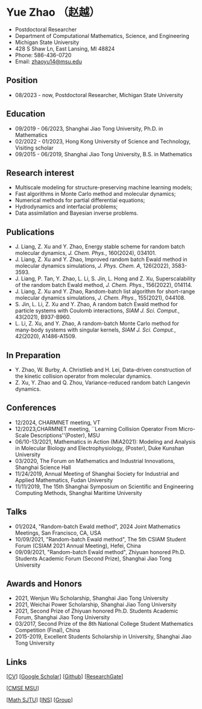 <!-- <img align="right" src="/00.jpg" width="21%"/> -->

# Yue Zhao （赵越）
- Postdoctoral Researcher
- Department of Computational Mathematics, Science, and Engineering
- Michigan State University
-	428 S Shaw Ln, East Lansing, MI 48824
-	Phone: 586-436-0720
-	Email: zhaoyu14@msu.edu

## Position
- 08/2023 - now, Postdoctoral Researcher, Michigan State University

## Education
- 09/2019 - 06/2023, Shanghai Jiao Tong University, Ph.D. in Mathematics
- 02/2022 - 01/2023, Hong Kong University of Science and Technology, Visiting scholar
- 09/2015 - 06/2019, Shanghai Jiao Tong University, B.S. in Mathematics

## Research interest
- Multiscale modeling for structure-preserving machine learning models;
- Fast algorithms in Monte Carlo method and molecular dynamics;
- Numerical methods for partial differential equations;
- Hydrodynamics and interfacial problems;
- Data assimilation and Bayesian inverse problems.

## Publications
- J. Liang, Z. Xu and Y. Zhao, Energy stable scheme for random batch molecular dynamics, *J. Chem. Phys.*, 160(2024), 034101.
- J. Liang, Z. Xu and Y. Zhao, Improved random batch Ewald method in molecular dynamics simulations, *J. Phys. Chem. A*, 126(2022), 3583-3593.
- J. Liang, P. Tan, Y. Zhao, L. Li, S. Jin, L. Hong and Z. Xu, Superscalability of the random batch Ewald method, *J. Chem. Phys.*, 156(2022), 014114.
- J. Liang, Z. Xu and Y. Zhao, Random-batch list algorithm for short-range molecular dynamics simulations, *J. Chem. Phys.*, 155(2021), 044108.
- S. Jin, L. Li, Z. Xu and Y. Zhao, A random batch Ewald method for particle systems with Coulomb interactions, *SIAM J. Sci. Comput.*, 43(2021), B937-B960.
- L. Li, Z. Xu, and Y. Zhao, A random-batch Monte Carlo method for many-body systems with singular kernels, *SIAM J. Sci. Comput.*, 42(2020), A1486-A1509.

## In Preparation
- Y. Zhao, W. Burby, A. Christlieb and H. Lei, Data-driven construction of the kinetic collision operator from molecular dynamics.
- Z. Xu, Y. Zhao and Q. Zhou, Variance-reduced random batch Langevin dynamics.

## Conferences
- 12/2024, CHARMNET meeting, VT
- 12/2023,CHARMNET meeting, ``Learning Collision Operator From Micro-Scale Descriptions''(Poster), MSU
- 06/10-13/2021, Mathematics in Action (MiA2021): Modeling and Analysis in Molecular Biology and Electrophysiology, (Poster), Duke Kunshan University
- 03/2020, The Forum on Mathematics and Industrial Innovations, Shanghai Science Hall
- 11/24/2019, Annual Meeting of Shanghai Society for Industrial and Applied Mathematics, Fudan University
- 11/11/2019, The 15th Shanghai Symposium on Scientific and Engineering Computing Methods, Shanghai Maritime University

## Talks
- 01/2024, "Random-batch Ewald method", 2024 Joint Mathematics Meetings, San Francisco, CA, USA
- 10/09/2021, "Random-batch Ewald method", The 5th CSIAM Student Forum (CSIAM 2021 Annual Meeting), Hefei, China
- 09/09/2021, "Random-batch Ewald method", Zhiyuan honored Ph.D. Students Academic Forum (Second Prize), Shanghai Jiao Tong University

## Awards and Honors
- 2021, Wenjun Wu Scholarship, Shanghai Jiao Tong University
- 2021, Weichai Power Scholarship, Shanghai Jiao Tong University
- 2021, Second Prize of Zhiyuan honored Ph.D. Students Academic Forum, Shanghai Jiao Tong University
- 03/2017, Second Prize of the 8th National College Student Mathematics Competition (Final), China
- 2015-2019, Excellent Students Scholarship in University, Shanghai Jiao Tong University

## Links
[[CV]()]
[[Google Scholar](https://scholar.google.com/citations?hl=en&user=uh8WhloAAAAJ)] 
[[Github](https://github.com/yuezhao1997)] 
[[ResearchGate](https://www.researchgate.net/profile/Yue-Zhao-14)]

[[CMSE MSU](https://cmse.msu.edu/)]

[[Math SJTU](https://math.sjtu.edu.cn)]
[[INS](https://ins.sjtu.edu.cn/)]
[[Group](https://www.x-mol.com/groups/HPC_Lab)]


<script type="text/javascript" id="clustrmaps" src="//clustrmaps.com/map_v2.js?d=GYQBrx_uoC0OQor-uBLOhCS_0b8jFSntjf3ANmlxxVI&cl=ffffff&w=a"></script>

